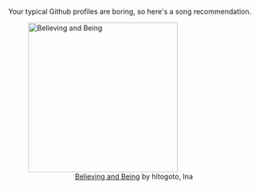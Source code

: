 Your typical Github profiles are boring, so here's a song recommendation.
<figure><img width="300" height="300" src="https://i.scdn.co/image/ab67616d0000b273097ad4bcf6c0d062ec95908f" alt="Believing and Being" /><figcaption align="center"><a href="https://open.spotify.com/track/3O5xf8zvs03YRSStNRhgfu" target="_blank">Believing and Being</a> by hitogoto, Ina</figcaption></figure>
